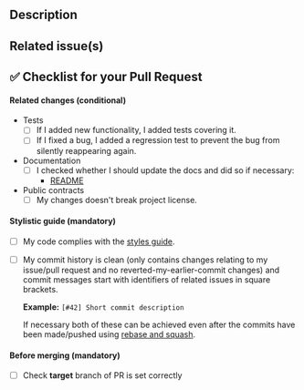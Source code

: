 ## Description

<!--
Describes the nature of your changes. If they are substantial, you should
further subdivide this into a section describing the problem you are solving and
another describing your solution.
-->

## Related issue(s)

<!--
- Short description of how the PR relates to the issue, including an issue link.
For example
- Fixed #100500 by adding lenses to exported items

Write 'None' if there are no related issues (which is discouraged).
-->

## :white_check_mark: Checklist for your Pull Request

<!--
Ideally a PR has all of the checkmarks set.

If something in this list is irrelevant to your PR, you should still set this
checkmark indicating that you are sure it is dealt with (be that by irrelevance).

If you don't set a checkmark (e. g. don't add a test for new functionality),
you must be able to justify that.
-->

#### Related changes (conditional)

- Tests
    - [ ] If I added new functionality, I added tests covering it.
    - [ ] If I fixed a bug, I added a regression test to prevent the bug from
      silently reappearing again.

- Documentation
    - [ ] I checked whether I should update the docs and did so if necessary:
        - [README](../README.md)

- Public contracts
    - [ ] My changes doesn't break project license.

#### Stylistic guide (mandatory)

- [ ] My code complies with the [styles guide](https://github.com/uber-go/guide/blob/master/style.md).
- [ ] My commit history is clean (only contains changes relating to my
  issue/pull request and no reverted-my-earlier-commit changes) and commit
  messages start with identifiers of related issues in square brackets.

  **Example:** `[#42] Short commit description`

  If necessary both of these can be achieved even after the commits have been
  made/pushed using [rebase and squash](https://git-scm.com/docs/git-rebase).

#### Before merging (mandatory)
- [ ] Check __target__  branch of PR is set correctly
